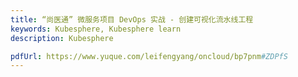 ```yaml
---
title: “尚医通” 微服务项目 DevOps 实战 - 创建可视化流水线工程
keywords: Kubesphere, Kubesphere learn
description: Kubesphere

pdfUrl: https://www.yuque.com/leifengyang/oncloud/bp7pnm#ZDPfS
---
```

